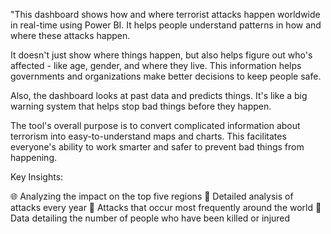 "This dashboard shows how and where terrorist attacks happen worldwide in real-time using Power BI. It helps people understand patterns in how and where these attacks happen.

It doesn't just show where things happen, but also helps figure out who's affected - like age, gender, and where they live. This information helps governments and organizations make better decisions to keep people safe.

Also, the dashboard looks at past data and predicts things. It's like a big warning system that helps stop bad things before they happen.

The tool's overall purpose is to convert complicated information about terrorism into easy-to-understand maps and charts. This facilitates everyone's ability to work smarter and safer to prevent bad things from happening.


Key Insights:

🌐 Analyzing the impact on the top five regions
📅 Detailed analysis of attacks every year
🔸 Attacks that occur most frequently around the world
🔸 Data detailing the number of people who have been killed or injured
